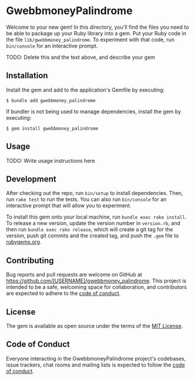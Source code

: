 # GwebbmoneyPalindrome

Welcome to your new gem! In this directory, you'll find the files you need to be able to package up your Ruby library into a gem. Put your Ruby code in the file `lib/gwebbmoney_palindrome`. To experiment with that code, run `bin/console` for an interactive prompt.

TODO: Delete this and the text above, and describe your gem

## Installation

Install the gem and add to the application's Gemfile by executing:

    $ bundle add gwebbmoney_palindrome

If bundler is not being used to manage dependencies, install the gem by executing:

    $ gem install gwebbmoney_palindrome

## Usage

TODO: Write usage instructions here

## Development

After checking out the repo, run `bin/setup` to install dependencies. Then, run `rake test` to run the tests. You can also run `bin/console` for an interactive prompt that will allow you to experiment.

To install this gem onto your local machine, run `bundle exec rake install`. To release a new version, update the version number in `version.rb`, and then run `bundle exec rake release`, which will create a git tag for the version, push git commits and the created tag, and push the `.gem` file to [rubygems.org](https://rubygems.org).

## Contributing

Bug reports and pull requests are welcome on GitHub at https://github.com/[USERNAME]/gwebbmoney_palindrome. This project is intended to be a safe, welcoming space for collaboration, and contributors are expected to adhere to the [code of conduct](https://github.com/[USERNAME]/gwebbmoney_palindrome/blob/main/CODE_OF_CONDUCT.md).

## License

The gem is available as open source under the terms of the [MIT License](https://opensource.org/licenses/MIT).

## Code of Conduct

Everyone interacting in the GwebbmoneyPalindrome project's codebases, issue trackers, chat rooms and mailing lists is expected to follow the [code of conduct](https://github.com/[USERNAME]/gwebbmoney_palindrome/blob/main/CODE_OF_CONDUCT.md).
